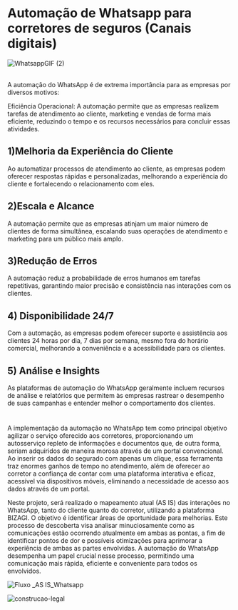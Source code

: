 <!DOCTYPE html>
<html>
<head>
<body> 
<h1>Automação de Whatsapp para corretores de seguros (Canais digitais)</h1>

![WhatsappGIF (2)](https://github.com/BertaT2C/Fluxograma_Automacao_Whatsapp_Chatbot/assets/99225701/bbb4915a-70df-40ec-8f04-1cbc031fba01)

<br>
A automação do WhatsApp é de extrema importância para as empresas por diversos motivos:


Eficiência Operacional: A automação permite que as empresas realizem tarefas de atendimento ao cliente, marketing e vendas de forma mais eficiente, reduzindo o tempo e os recursos necessários para concluir essas atividades.

## 1)Melhoria da Experiência do Cliente
Ao automatizar processos de atendimento ao cliente, as empresas podem oferecer respostas rápidas e personalizadas, melhorando a experiência do cliente e fortalecendo o relacionamento com eles.

## 2)Escala e Alcance
A automação permite que as empresas atinjam um maior número de clientes de forma simultânea, escalando suas operações de atendimento e marketing para um público mais amplo.

## 3)Redução de Erros
A automação reduz a probabilidade de erros humanos em tarefas repetitivas, garantindo maior precisão e consistência nas interações com os clientes.

## 4) Disponibilidade 24/7
Com a automação, as empresas podem oferecer suporte e assistência aos clientes 24 horas por dia, 7 dias por semana, mesmo fora do horário comercial, melhorando a conveniência e a acessibilidade para os clientes.

## 5) Análise e Insights
As plataformas de automação do WhatsApp geralmente incluem recursos de análise e relatórios que permitem às empresas rastrear o desempenho de suas campanhas e entender melhor o comportamento dos clientes.
#
A implementação da automação no WhatsApp tem como principal objetivo agilizar o serviço oferecido aos corretores, proporcionando um autosserviço repleto de informações e documentos que, de outra forma, seriam adquiridos de maneira morosa através de um portal convencional. Ao inserir os dados do segurado com apenas um clique, essa ferramenta traz enormes ganhos de tempo no atendimento, além de oferecer ao corretor a confiança de contar com uma plataforma interativa e eficaz, acessível via dispositivos móveis, eliminando a necessidade de acesso aos dados através de um portal.

Neste projeto, será realizado o mapeamento atual (AS IS) das interações no WhatsApp, tanto do cliente quanto do corretor, utilizando a plataforma BIZAGI. O objetivo é identificar áreas de oportunidade para melhorias. Este processo de descoberta visa analisar minuciosamente como as comunicações estão ocorrendo atualmente em ambas as pontas, a fim de identificar pontos de dor e possíveis otimizações para aprimorar a experiência de ambas as partes envolvidas. A automação do WhatsApp desempenha um papel crucial nesse processo, permitindo uma comunicação mais rápida, eficiente e conveniente para todos os envolvidos.


![Fluxo _AS IS_Whatsapp](https://github.com/BertaT2C/Fluxograma_Automacao_Whatsapp_Chatbot/assets/99225701/30c02780-a816-4a48-9896-a1e93f761825)


![construcao-legal](https://github.com/BertaT2C/Fluxograma_Automacao_Whatsapp_Chatbot/assets/99225701/14938dc2-5216-46d8-a5c7-0827f8b8e5d8)

  </body>
  </html>
